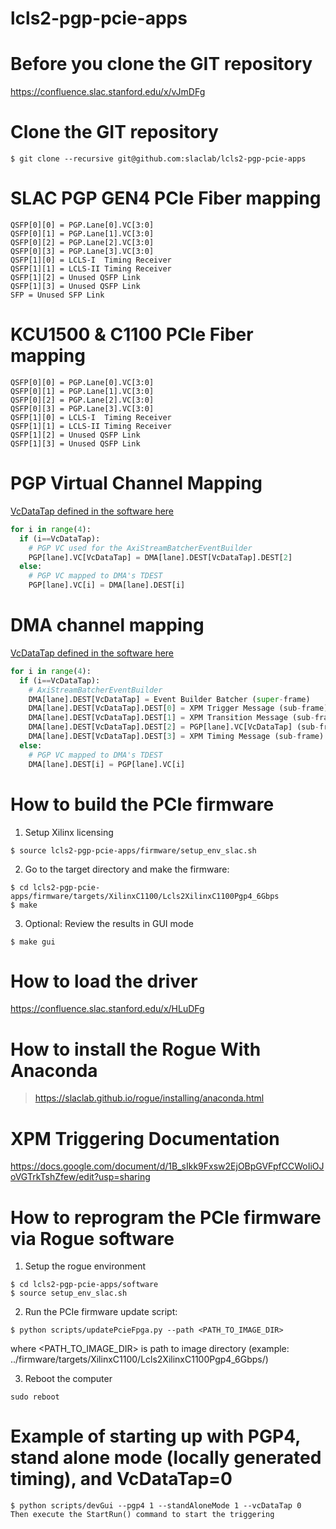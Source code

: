 # lcls2-pgp-pcie-apps

<!--- ######################################################## -->

# Before you clone the GIT repository

https://confluence.slac.stanford.edu/x/vJmDFg

# Clone the GIT repository

```
$ git clone --recursive git@github.com:slaclab/lcls2-pgp-pcie-apps
```

<!--- ######################################################## -->

# SLAC PGP GEN4 PCIe Fiber mapping

```
QSFP[0][0] = PGP.Lane[0].VC[3:0]
QSFP[0][1] = PGP.Lane[1].VC[3:0]
QSFP[0][2] = PGP.Lane[2].VC[3:0]
QSFP[0][3] = PGP.Lane[3].VC[3:0]
QSFP[1][0] = LCLS-I  Timing Receiver
QSFP[1][1] = LCLS-II Timing Receiver
QSFP[1][2] = Unused QSFP Link
QSFP[1][3] = Unused QSFP Link
SFP = Unused SFP Link
```

<!--- ######################################################## -->

# KCU1500 & C1100 PCIe Fiber mapping

```
QSFP[0][0] = PGP.Lane[0].VC[3:0]
QSFP[0][1] = PGP.Lane[1].VC[3:0]
QSFP[0][2] = PGP.Lane[2].VC[3:0]
QSFP[0][3] = PGP.Lane[3].VC[3:0]
QSFP[1][0] = LCLS-I  Timing Receiver
QSFP[1][1] = LCLS-II Timing Receiver
QSFP[1][2] = Unused QSFP Link
QSFP[1][3] = Unused QSFP Link
```

<!--- ######################################################## -->

# PGP Virtual Channel Mapping

[VcDataTap defined in the software here](https://github.com/slaclab/lcls2-pgp-fw-lib/blob/master/python/lcls2_pgp_fw_lib/shared/_Application.py#L38)

```python
for i in range(4):
  if (i==VcDataTap):
    # PGP VC used for the AxiStreamBatcherEventBuilder
    PGP[lane].VC[VcDataTap] = DMA[lane].DEST[VcDataTap].DEST[2]
  else:
    # PGP VC mapped to DMA's TDEST
    PGP[lane].VC[i] = DMA[lane].DEST[i]
```

<!--- ######################################################## -->

# DMA channel mapping

[VcDataTap defined in the software here](https://github.com/slaclab/lcls2-pgp-fw-lib/blob/master/python/lcls2_pgp_fw_lib/shared/_Application.py#L38)

```python
for i in range(4):
  if (i==VcDataTap):
    # AxiStreamBatcherEventBuilder
    DMA[lane].DEST[VcDataTap] = Event Builder Batcher (super-frame)
    DMA[lane].DEST[VcDataTap].DEST[0] = XPM Trigger Message (sub-frame)
    DMA[lane].DEST[VcDataTap].DEST[1] = XPM Transition Message (sub-frame)
    DMA[lane].DEST[VcDataTap].DEST[2] = PGP[lane].VC[VcDataTap] (sub-frame)
    DMA[lane].DEST[VcDataTap].DEST[3] = XPM Timing Message (sub-frame)
  else:
    # PGP VC mapped to DMA's TDEST
    DMA[lane].DEST[i] = PGP[lane].VC[i]
```

<!--- ######################################################## -->

# How to build the PCIe firmware

1) Setup Xilinx licensing
```
$ source lcls2-pgp-pcie-apps/firmware/setup_env_slac.sh
```

2) Go to the target directory and make the firmware:
```
$ cd lcls2-pgp-pcie-apps/firmware/targets/XilinxC1100/Lcls2XilinxC1100Pgp4_6Gbps
$ make
```

3) Optional: Review the results in GUI mode
```
$ make gui
```

<!--- ######################################################## -->

# How to load the driver

https://confluence.slac.stanford.edu/x/HLuDFg

<!--- ######################################################## -->

# How to install the Rogue With Anaconda

> https://slaclab.github.io/rogue/installing/anaconda.html

<!--- ######################################################## -->

# XPM Triggering Documentation

https://docs.google.com/document/d/1B_sIkk9Fxsw2EjOBpGVFpfCCWoIiOJoVGTrkTshZfew/edit?usp=sharing

<!--- ######################################################## -->

# How to reprogram the PCIe firmware via Rogue software

1) Setup the rogue environment
```
$ cd lcls2-pgp-pcie-apps/software
$ source setup_env_slac.sh
```

2) Run the PCIe firmware update script:
```
$ python scripts/updatePcieFpga.py --path <PATH_TO_IMAGE_DIR>
```
where <PATH_TO_IMAGE_DIR> is path to image directory (example: ../firmware/targets/XilinxC1100/Lcls2XilinxC1100Pgp4_6Gbps/)

3) Reboot the computer
```
sudo reboot
```

<!--- ######################################################## -->

# Example of starting up with PGP4, stand alone mode (locally generated timing), and VcDataTap=0
```
$ python scripts/devGui --pgp4 1 --standAloneMode 1 --vcDataTap 0
Then execute the StartRun() command to start the triggering
```

<!--- ######################################################## -->
